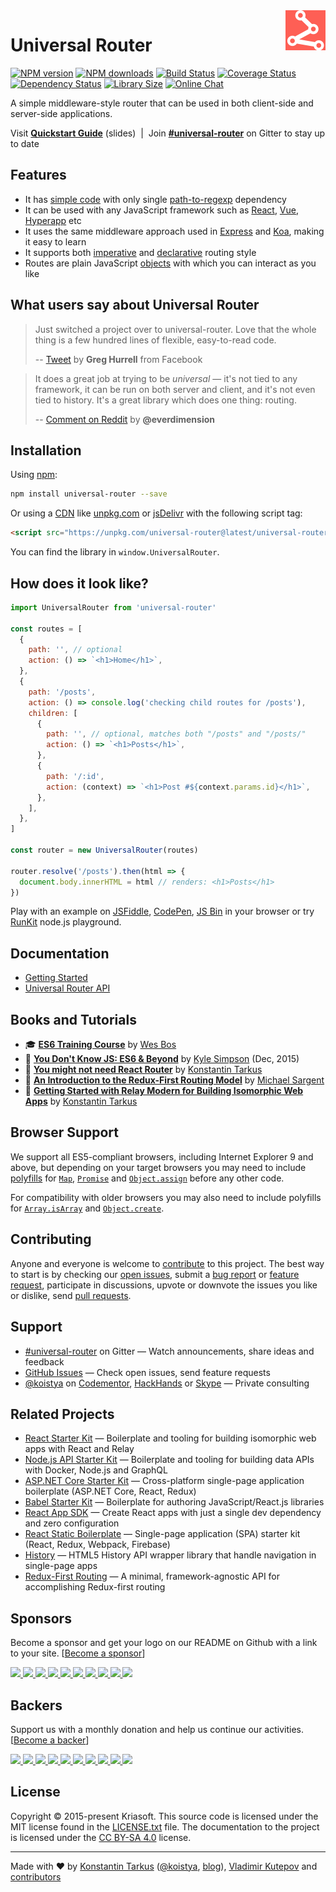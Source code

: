 <a href="https://www.kriasoft.com/universal-router/" target="_blank">
  <img width="64" height="64" align="right" alt="Visit Universal Router Website"
  src="https://raw.githubusercontent.com/kriasoft/universal-router/master/docs/assets/img/tour.png" />
</a>

# Universal Router

[![NPM version](https://img.shields.io/npm/v/universal-router.svg?style=flat-square&maxAge=3600)](https://www.npmjs.com/package/universal-router)
[![NPM downloads](https://img.shields.io/npm/dm/universal-router.svg?style=flat-square&maxAge=3600)](https://npm-stat.com/charts.html?package=universal-router)
[![Build Status](https://img.shields.io/travis/kriasoft/universal-router/master.svg?style=flat-square&maxAge=3600)](https://travis-ci.org/kriasoft/universal-router)
[![Coverage Status](https://img.shields.io/coveralls/kriasoft/universal-router.svg?style=flat-square&maxAge=3600)](https://coveralls.io/github/kriasoft/universal-router)
[![Dependency Status](https://img.shields.io/david/kriasoft/universal-router.svg?style=flat-square&maxAge=3600)](https://david-dm.org/kriasoft/universal-router)
[![Library Size](http://img.badgesize.io/kriasoft/universal-router/master/dist/universal-router.min.js.svg?compression=gzip&label=size&style=flat-square&maxAge=3600)](https://bundlephobia.com/result?p=universal-router)
[![Online Chat](https://img.shields.io/badge/gitter-join_chat-753a88.svg?style=flat-square&maxAge=3600)](https://gitter.im/kriasoft/universal-router)

A simple middleware-style router that can be used in both client-side and server-side applications.

Visit **[Quickstart Guide](http://slides.com/koistya/universal-router)** (slides) &nbsp;|&nbsp;
Join **[#universal-router](https://gitter.im/kriasoft/universal-router)** on Gitter to stay up to date

## Features

* It has [simple code](https://github.com/kriasoft/universal-router/blob/master/src/UniversalRouter.js)
  with only single [path-to-regexp](https://github.com/pillarjs/path-to-regexp) dependency
* It can be used with any JavaScript framework such as
  [React](https://reactjs.org/), [Vue](https://vuejs.org/), [Hyperapp](https://hyperapp.js.org/) etc
* It uses the same middleware approach used in [Express](http://expressjs.com/) and [Koa](http://koajs.com/),
  making it easy to learn
* It supports both [imperative](https://en.wikipedia.org/wiki/Imperative_programming) and
  [declarative](https://en.wikipedia.org/wiki/Declarative_programming) routing style
* Routes are plain JavaScript
  [objects](https://developer.mozilla.org/en-US/docs/Web/JavaScript/Reference/Operators/Object_initializer)
  with which you can interact as you like

## What users say about Universal Router

> Just switched a project over to universal-router.
> Love that the whole thing is a few hundred lines of flexible, easy-to-read code.
>
> -- [Tweet](https://twitter.com/wincent/status/862115805378494464) by **Greg Hurrell** from Facebook

> It does a great job at trying to be _universal_ — it's not tied to any framework,
> it can be run on both server and client, and it's not even tied to history.
> It's a great library which does one thing: routing.
>
> -- [Comment on Reddit](https://www.reddit.com/r/reactjs/comments/5xhw3o#form-t1_dejkw4p367)
> by **@everdimension**

## Installation

Using [npm](https://www.npmjs.com/package/universal-router):

```bash
npm install universal-router --save
```

Or using a [CDN](https://en.wikipedia.org/wiki/Content_delivery_network) like
[unpkg.com](https://unpkg.com/universal-router@latest/universal-router.min.js) or
[jsDelivr](https://cdn.jsdelivr.net/npm/universal-router@latest/universal-router.min.js)
with the following script tag:

```html
<script src="https://unpkg.com/universal-router@latest/universal-router.min.js"></script>
```

You can find the library in `window.UniversalRouter`.

## How does it look like?

```js
import UniversalRouter from 'universal-router'

const routes = [
  {
    path: '', // optional
    action: () => `<h1>Home</h1>`,
  },
  {
    path: '/posts',
    action: () => console.log('checking child routes for /posts'),
    children: [
      {
        path: '', // optional, matches both "/posts" and "/posts/"
        action: () => `<h1>Posts</h1>`,
      },
      {
        path: '/:id',
        action: (context) => `<h1>Post #${context.params.id}</h1>`,
      },
    ],
  },
]

const router = new UniversalRouter(routes)

router.resolve('/posts').then(html => {
  document.body.innerHTML = html // renders: <h1>Posts</h1>
})
```

Play with an example on [JSFiddle](https://jsfiddle.net/frenzzy/b0w9mjck/84/),
[CodePen](https://codepen.io/frenzzy/pen/aWLKpb/),
[JS Bin](https://jsbin.com/kaluden/1/edit?js,output) in your browser or try
[RunKit](https://runkit.com/frenzzy/universal-router-v4-demo) node.js playground.

## Documentation

* [Getting Started](https://github.com/kriasoft/universal-router/blob/master/docs/getting-started.md)
* [Universal Router API](https://github.com/kriasoft/universal-router/blob/master/docs/api.md)

## Books and Tutorials

* 🎓 **[ES6 Training Course](https://es6.io/friend/konstantin)**
by [Wes Bos](https://twitter.com/wesbos)
* 📗 **[You Don't Know JS: ES6 & Beyond](http://amzn.to/2bFss85)**
by [Kyle Simpson](https://github.com/getify) (Dec, 2015)
* 📄 **[You might not need React Router](https://medium.freecodecamp.org/38673620f3d)**
by [Konstantin Tarkus](https://twitter.com/koistya)
* 📄 **[An Introduction to the Redux-First Routing Model](https://medium.freecodecamp.org/98926ebf53cb)**
by [Michael Sargent](https://twitter.com/michaelksarge)
* 📄 **[Getting Started with Relay Modern for Building Isomorphic Web Apps](https://hackernoon.com/ae049e4e23c1)**
by [Konstantin Tarkus](https://twitter.com/koistya)

## Browser Support

We support all ES5-compliant browsers, including Internet Explorer 9 and above,
but depending on your target browsers you may need to include
[polyfills](https://en.wikipedia.org/wiki/Polyfill_(programming)) for
[`Map`](https://developer.mozilla.org/en-US/docs/Web/JavaScript/Reference/Global_Objects/Map),
[`Promise`](https://developer.mozilla.org/en-US/docs/Web/JavaScript/Reference/Global_Objects/Promise) and
[`Object.assign`](https://developer.mozilla.org/en-US/docs/Web/JavaScript/Reference/Global_Objects/Object/assign)
before any other code.

For compatibility with older browsers you may also need to include polyfills for
[`Array.isArray`](https://developer.mozilla.org/en-US/docs/Web/JavaScript/Reference/Global_Objects/Array/isArray)
and [`Object.create`](https://developer.mozilla.org/en-US/docs/Web/JavaScript/Reference/Global_Objects/Object/create).

## Contributing

Anyone and everyone is welcome to
[contribute](https://github.com/kriasoft/universal-router/blob/master/.github/CONTRIBUTING.md) to this project.
The best way to start is by checking our [open issues](https://github.com/kriasoft/universal-router/issues),
submit a [bug report](https://github.com/kriasoft/universal-router/blob/master/.github/CONTRIBUTING.md#bugs) or
[feature request](https://github.com/kriasoft/universal-router/blob/master/.github/CONTRIBUTING.md#features),
participate in discussions, upvote or downvote the issues you like or dislike, send [pull
requests](https://github.com/kriasoft/universal-router/blob/master/.github/CONTRIBUTING.md#pull-requests).

## Support

* [#universal-router](https://gitter.im/kriasoft/universal-router) on Gitter —
  Watch announcements, share ideas and feedback
* [GitHub Issues](https://github.com/kriasoft/universal-router/issues) —
  Check open issues, send feature requests
* [@koistya](https://twitter.com/koistya) on [Codementor](https://www.codementor.io/koistya),
  [HackHands](https://hackhands.com/koistya/)
  or [Skype](https://hatscripts.com/addskype?koistya) — Private consulting

## Related Projects

* [React Starter Kit](https://github.com/kriasoft/react-starter-kit) —
  Boilerplate and tooling for building isomorphic web apps with React and Relay
* [Node.js API Starter Kit](https://github.com/kriasoft/nodejs-api-starter) —
  Boilerplate and tooling for building data APIs with Docker, Node.js and GraphQL
* [ASP.NET Core Starter Kit](https://github.com/kriasoft/aspnet-starter-kit) —
  Cross-platform single-page application boilerplate (ASP.NET Core, React, Redux)
* [Babel Starter Kit](https://github.com/kriasoft/babel-starter-kit) —
  Boilerplate for authoring JavaScript/React.js libraries
* [React App SDK](https://github.com/kriasoft/react-app) —
  Create React apps with just a single dev dependency and zero configuration
* [React Static Boilerplate](https://github.com/kriasoft/react-static-boilerplate) —
  Single-page application (SPA) starter kit (React, Redux, Webpack, Firebase)
* [History](https://github.com/ReactTraining/history) —
  HTML5 History API wrapper library that handle navigation in single-page apps
* [Redux-First Routing](https://github.com/mksarge/redux-first-routing) —
  A minimal, framework-agnostic API for accomplishing Redux-first routing

## Sponsors

Become a sponsor and get your logo on our README on Github with a link to your site.
[[Become a sponsor](https://opencollective.com/universal-router#sponsor)]

<a href="https://opencollective.com/universal-router/sponsor/0/website" target="_blank">
  <img src="https://opencollective.com/universal-router/sponsor/0/avatar.svg?2018-01-26" height="64">
</a>
<a href="https://opencollective.com/universal-router/sponsor/1/website" target="_blank">
  <img src="https://opencollective.com/universal-router/sponsor/1/avatar.svg?2018-01-26">
</a>
<a href="https://opencollective.com/universal-router/sponsor/2/website" target="_blank">
  <img src="https://opencollective.com/universal-router/sponsor/2/avatar.svg?2018-01-26">
</a>
<a href="https://opencollective.com/universal-router/sponsor/3/website" target="_blank">
  <img src="https://opencollective.com/universal-router/sponsor/3/avatar.svg?2018-01-26">
</a>
<a href="https://opencollective.com/universal-router/sponsor/4/website" target="_blank">
  <img src="https://opencollective.com/universal-router/sponsor/4/avatar.svg?2018-01-26">
</a>
<a href="https://opencollective.com/universal-router/sponsor/5/website" target="_blank">
  <img src="https://opencollective.com/universal-router/sponsor/5/avatar.svg?2018-01-26">
</a>
<a href="https://opencollective.com/universal-router/sponsor/6/website" target="_blank">
  <img src="https://opencollective.com/universal-router/sponsor/6/avatar.svg?2018-01-26">
</a>
<a href="https://opencollective.com/universal-router/sponsor/7/website" target="_blank">
  <img src="https://opencollective.com/universal-router/sponsor/7/avatar.svg?2018-01-26">
</a>
<a href="https://opencollective.com/universal-router/sponsor/8/website" target="_blank">
  <img src="https://opencollective.com/universal-router/sponsor/8/avatar.svg?2018-01-26">
</a>
<a href="https://opencollective.com/universal-router/sponsor/9/website" target="_blank">
  <img src="https://opencollective.com/universal-router/sponsor/9/avatar.svg?2018-01-26">
</a>

## Backers

Support us with a monthly donation and help us continue our activities.
[[Become a backer](https://opencollective.com/universal-router#backer)]

<a href="https://opencollective.com/universal-router/backer/0/website" target="_blank">
  <img src="https://opencollective.com/universal-router/backer/0/avatar.svg?2018-01-26" height="64">
</a>
<a href="https://opencollective.com/universal-router/backer/1/website" target="_blank">
  <img src="https://opencollective.com/universal-router/backer/1/avatar.svg?2018-01-26">
</a>
<a href="https://opencollective.com/universal-router/backer/2/website" target="_blank">
  <img src="https://opencollective.com/universal-router/backer/2/avatar.svg?2018-01-26">
</a>
<a href="https://opencollective.com/universal-router/backer/3/website" target="_blank">
  <img src="https://opencollective.com/universal-router/backer/3/avatar.svg?2018-01-26">
</a>
<a href="https://opencollective.com/universal-router/backer/4/website" target="_blank">
  <img src="https://opencollective.com/universal-router/backer/4/avatar.svg?2018-01-26">
</a>
<a href="https://opencollective.com/universal-router/backer/5/website" target="_blank">
  <img src="https://opencollective.com/universal-router/backer/5/avatar.svg?2018-01-26">
</a>
<a href="https://opencollective.com/universal-router/backer/6/website" target="_blank">
  <img src="https://opencollective.com/universal-router/backer/6/avatar.svg?2018-01-26">
</a>
<a href="https://opencollective.com/universal-router/backer/7/website" target="_blank">
  <img src="https://opencollective.com/universal-router/backer/7/avatar.svg?2018-01-26">
</a>
<a href="https://opencollective.com/universal-router/backer/8/website" target="_blank">
  <img src="https://opencollective.com/universal-router/backer/8/avatar.svg?2018-01-26">
</a>
<a href="https://opencollective.com/universal-router/backer/9/website" target="_blank">
  <img src="https://opencollective.com/universal-router/backer/9/avatar.svg?2018-01-26">
</a>

## License

Copyright © 2015-present Kriasoft.
This source code is licensed under the MIT license found in the
[LICENSE.txt](https://github.com/kriasoft/universal-router/blob/master/LICENSE.txt) file.
The documentation to the project is licensed under the
[CC BY-SA 4.0](http://creativecommons.org/licenses/by-sa/4.0/) license.

---
Made with ♥ by
[Konstantin Tarkus](https://github.com/koistya)
([@koistya](https://twitter.com/koistya), [blog](https://medium.com/@tarkus)),
[Vladimir Kutepov](https://github.com/frenzzy)
and [contributors](https://github.com/kriasoft/universal-router/graphs/contributors)

